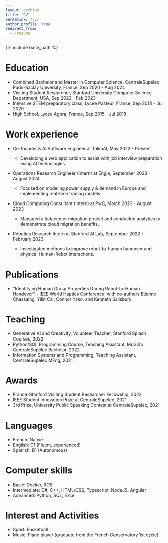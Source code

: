 ```yaml
---
layout: archive
title: "CV"
permalink: /cv/
author_profile: true
redirect_from:
  - /resume
---
```


{% include base_path %}

Education
======
* Combined Bachelor and Master in Computer Science, CentraleSupélec Paris-Saclay University, France, Sep 2020 - Aug 2024
* Visiting Student Researcher, Stanford University Computer Science Department, USA, Sep 2022 - Feb 2023
* Intensive STEM preparatory class, Lycée Pasteur, France, Sep 2018 - Jul 2020
* High School, Lycée Agora, France, Sep 2015 - Jul 2018

Work experience
======
* Co-founder & AI Software Engineer at TalimAI, May 2023 - Present
  * Developing a web application to assist with job interview preparation using AI technologies.

* Operations Research Engineer (Intern) at Engie, September 2023 - August 2024
  * Focused on modeling power supply & demand in Europe and implementing real-time trading models.

* Cloud Computing Consultant (Intern) at PwC, March 2023 - August 2023
  * Managed a datacenter migration project and conducted analytics to demonstrate cloud migration benefits.

* Robotics Research Intern at Stanford AI Lab, September 2022 - February 2023
  * Investigated methods to improve robot-to-human handover and physical Human-Robot interactions.

Publications
======
* "Identifying Human Grasp Properties During Robot-to-Human Handover" - IEEE World Haptics Conference, with co-authors Etienne Chassaing, Yilin Cai, Connor Yako, and Kenneth Salisbury

Teaching
======
* Generative AI and Creativity, Volunteer Teacher, Stanford Splash Courses, 2022
* Python/SQL Programming Course, Teaching Assistant, McGill x CentraleSupélec Bachelor, 2022
* Information Systems and Programming, Teaching Assistant, CentraleSupélec MEng, 2021

Awards
======
* France-Stanford Visiting Student Researcher Fellowship, 2022
* IEEE Student Innovation Prize at CentraleSupélec, 2021
* 3rd Prize, University Public Speaking Contest at CentraleSupélec, 2021

Languages
======
* French: Native
* English: C1 (Fluent, experienced)
* Spanish: B1 (Autonomous)

Computer skills
======
* Basic: Docker, ROS
* Intermediate: C#, C++, HTML/CSS, Typescript, NodeJS, Angular
* Advanced: Python, SQL, Excel

Interest and Activities
======
* Sport: Basketball
* Music: Piano player (graduate from the French Conservatory 1st cycle)
